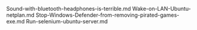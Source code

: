 Sound-with-bluetooth-headphones-is-terrible.md
Wake-on-LAN-Ubuntu-netplan.md
Stop-Windows-Defender-from-removing-pirated-games-exe.md
Run-selenium-ubuntu-server.md